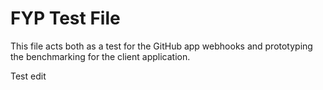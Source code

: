 # FYP Test File

This file acts both as a test for the GitHub app webhooks and prototyping the benchmarking for the
client application.

Test edit
